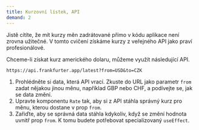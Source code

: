 ```yaml
---
title: Kurzovní lístek, API
demand: 2
---
```


Jistě cítíte, že mít kurzy měn zadrátované přímo v kódu aplikace není zrovna užitečné. V tomto cvičení získáme kurzy z veřejného API jako praví profesionálové.

Chceme-li získat kurz amerického dolaru, můžeme využít následující API.

```
https://api.frankfurter.app/latest?from=USD&to=CZK
```

1. Prohlédněte si data, která API vrací. Zkuste do URL jako parametr `from` zadat nějakou jinou měnu, například GBP nebo CHF, a podívejte se, jak se data změní.
1. Upravte komponentu `Rate` tak, aby si z API stáhla správný kurz pro měnu, kterou dostane v prop `from`.
1. Zařiďte, aby se správná data stáhla kdykoliv, když se změní hodnota uvnitř prop `from`. K tomu budete potřebovat specializovaný `useEffect`.

